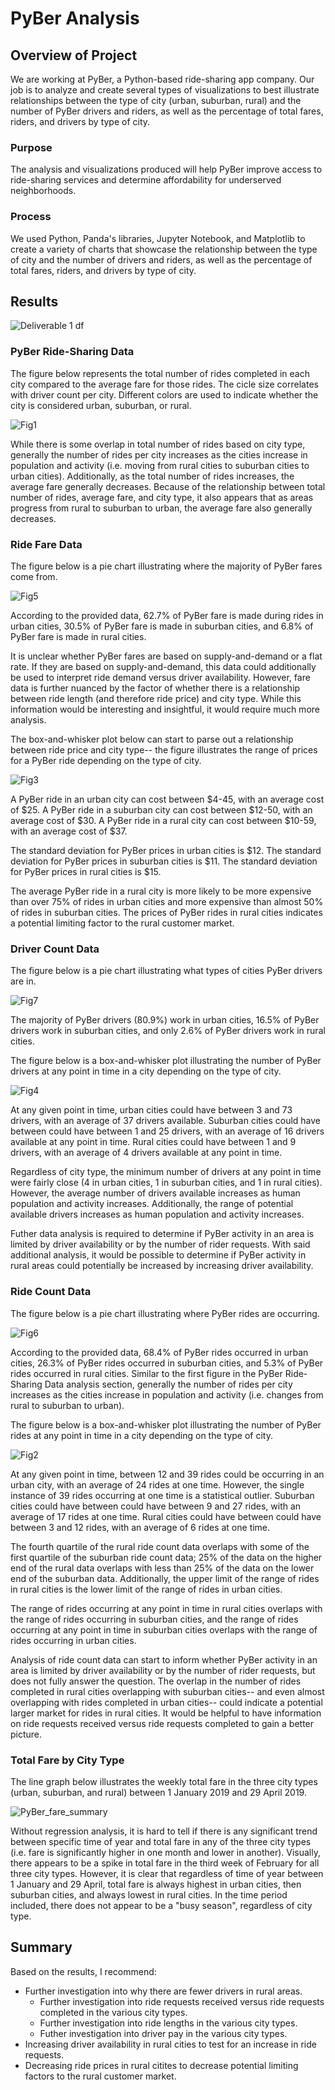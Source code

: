 # PyBer Analysis

## Overview of Project

We are working at PyBer, a Python-based ride-sharing app company. Our job is to analyze and create several types of visualizations to best illustrate relationships between the type of city (urban, suburban, rural) and the number of PyBer drivers and riders, as well as the percentage of total fares, riders, and drivers by type of city.

### Purpose

The analysis and visualizations produced will help PyBer improve access to ride-sharing services and determine affordability for underserved neighborhoods.

### Process

We used Python, Panda's libraries, Jupyter Notebook, and Matplotlib to create a variety of charts that showcase the relationship between the type of city and the number of drivers and riders, as well as the percentage of total fares, riders, and drivers by type of city.

## Results

![Deliverable 1 df](https://github.com/cewarkentin/PyBer_Analysis/blob/main/Deliverable%201%20df.png)

### PyBer Ride-Sharing Data

The figure below represents the total number of rides completed in each city compared to the average fare for those rides. The cicle size correlates with driver count per city. Different colors are used to indicate whether the city is considered urban, suburban, or rural.

![Fig1](https://github.com/cewarkentin/PyBer_Analysis/blob/main/analysis/Fig1.png)

While there is some overlap in total number of rides based on city type, generally the number of rides per city increases as the cities increase in population and activity (i.e. moving from rural cities to suburban cities to urban cities). Additionally, as the total number of rides increases, the average fare generally decreases. Because of the relationship between total number of rides, average fare, and city type, it also appears that as areas progress from rural to suburban to urban, the average fare also generally decreases.

### Ride Fare Data

The figure below is a pie chart illustrating where the majority of PyBer fares come from.

![Fig5](https://github.com/cewarkentin/PyBer_Analysis/blob/main/analysis/Fig5.png)

According to the provided data, 62.7% of PyBer fare is made during rides in urban cities, 30.5% of PyBer fare is made in suburban cities, and 6.8% of PyBer fare is made in rural cities.

It is unclear whether PyBer fares are based on supply-and-demand or a flat rate. If they are based on supply-and-demand, this data could additionally be used to interpret ride demand versus driver availability. However, fare data is further nuanced by the factor of whether there is a relationship between ride length (and therefore ride price) and city type. While this information would be interesting and insightful, it would require much more analysis.

The box-and-whisker plot below can start to parse out a relationship between ride price and city type-- the figure illustrates the range of prices for a PyBer ride depending on the type of city.

![Fig3](https://github.com/cewarkentin/PyBer_Analysis/blob/main/analysis/Fig3.png)

A PyBer ride in an urban city can cost between $4-45, with an average cost of $25. A PyBer ride in a suburban city can cost between $12-50, with an average cost of $30. A PyBer ride in a rural city can cost between $10-59, with an average cost of $37.

The standard deviation for PyBer prices in urban cities is $12. The standard deviation for PyBer prices in suburban cities is $11. The standard deviation for PyBer prices in rural cities is $15.

The average PyBer ride in a rural city is more likely to be more expensive than over 75% of rides in urban cities and more expensive than almost 50% of rides in suburban cities. The prices of PyBer rides in rural cities indicates a potential limiting factor to the rural customer market.

### Driver Count Data

The figure below is a pie chart illustrating what types of cities PyBer drivers are in.

![Fig7](https://github.com/cewarkentin/PyBer_Analysis/blob/main/analysis/Fig7.png)

The majority of PyBer drivers (80.9%) work in urban cities, 16.5% of PyBer drivers work in suburban cities, and only 2.6% of PyBer drivers work in rural cities.

The figure below is a box-and-whisker plot illustrating the number of PyBer drivers at any point in time in a city depending on the type of city.

![Fig4](https://github.com/cewarkentin/PyBer_Analysis/blob/main/analysis/Fig4.png)

At any given point in time, urban cities could have between 3 and 73 drivers, with an average of 37 drivers available. Suburban cities could have between could have between 1 and 25 drivers, with an average of 16 drivers available at any point in time. Rural cities could have between 1 and 9 drivers, with an average of 4 drivers available at any point in time.

Regardless of city type, the minimum number of drivers at any point in time were fairly close (4 in urban cities, 1 in suburban cities, and 1 in rural cities). However, the average number of drivers available increases as human population and activity increases. Additionally, the range of potential available drivers increases as human population and activity increases.

Futher data analysis is required to determine if PyBer activity in an area is limited by driver availability or by the number of rider requests. With said additional analysis, it would be possible to determine if PyBer activity in rural areas could potentially be increased by increasing driver availability.

### Ride Count Data

The figure below is a pie chart illustrating where PyBer rides are occurring.

![Fig6](https://github.com/cewarkentin/PyBer_Analysis/blob/main/analysis/Fig6.png)

According to the provided data, 68.4% of PyBer rides occurred in urban cities, 26.3% of PyBer rides occurred in suburban cities, and 5.3% of PyBer rides occurred in rural cities. Similar to the first figure in the PyBer Ride-Sharing Data analysis section, generally the number of rides per city increases as the cities increase in population and activity (i.e. changes from rural to suburban to urban).

The figure below is a box-and-whisker plot illustrating the number of PyBer rides at any point in time in a city depending on the type of city.

![Fig2](https://github.com/cewarkentin/PyBer_Analysis/blob/main/analysis/Fig2.png)

At any given point in time, between 12 and 39 rides could be occurring in an urban city, with an average of 24 rides at one time. However, the single instance of 39 rides occurring at one time is a statistical outlier. Suburban cities could have between could have between 9 and 27 rides, with an average of 17 rides at one time. Rural cities could have between could have between 3 and 12 rides, with an average of 6 rides at one time.

The fourth quartile of the rural ride count data overlaps with some of the first quartile of the suburban ride count data; 25% of the data on the higher end of the rural data overlaps with less than 25% of the data on the lower end of the suburban data. Additionally, the upper limit of the range of rides in rural cities is the lower limit of the range of rides in urban cities.

The range of rides occurring at any point in time in rural cities overlaps with the range of rides occurring in suburban cities, and the range of rides occurring at any point in time in suburban cities overlaps with the range of rides occurring in urban cities.

Analysis of ride count data can start to inform whether PyBer activity in an area is limited by driver availability or by the number of rider requests, but does not fully answer the question. The overlap in the number of rides completed in rural cities overlapping with suburban cities-- and even almost overlapping with rides completed in urban cities-- could indicate a potential larger market for rides in rural cities. It would be helpful to have information on ride requests received versus ride requests completed to gain a better picture.

### Total Fare by City Type

The line graph below illustrates the weekly total fare in the three city types (urban, suburban, and rural) between 1 January 2019 and 29 April 2019. 

![PyBer_fare_summary](https://github.com/cewarkentin/PyBer_Analysis/blob/main/analysis/PyBer_fare_summary.png)

Without regression analysis, it is hard to tell if there is any significant trend between specific time of year and total fare in any of the three city types (i.e. fare is significantly higher in one month and lower in another). Visually, there appears to be a spike in total fare in the third week of February for all three city types. However, it is clear that regardless of time of year between 1 January and 29 April, total fare is always highest in urban cities, then suburban cities, and always lowest in rural cities. In the time period included, there does not appear to be a "busy season", regardless of city type.

## Summary

Based on the results, I recommend:

- Further investigation into why there are fewer drivers in rural areas.
  - Further investigation into ride requests received versus ride requests completed in the various city types.
  - Further investigation into ride lengths in the various city types.
  - Futher investigation into driver pay in the various city types.
- Increasing driver availability in rural cities to test for an increase in ride requests.
- Decreasing ride prices in rural citites to decrease potential limiting factors to the rural customer market.

